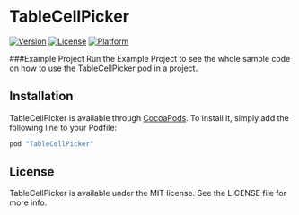 # TableCellPicker

[![Version](https://img.shields.io/cocoapods/v/TableCellPicker.svg?style=flat)](http://cocoapods.org/pods/TableCellPicker)
[![License](https://img.shields.io/cocoapods/l/TableCellPicker.svg?style=flat)](http://cocoapods.org/pods/TableCellPicker)
[![Platform](https://img.shields.io/cocoapods/p/TableCellPicker.svg?style=flat)](http://cocoapods.org/pods/TableCellPicker)

###Example Project
Run the Example Project to see the whole sample code on how to use the TableCellPicker pod in a project.


## Installation

TableCellPicker is available through [CocoaPods](http://cocoapods.org). To install
it, simply add the following line to your Podfile:

```ruby
pod "TableCellPicker"
```

## License

TableCellPicker is available under the MIT license. See the LICENSE file for more info.

